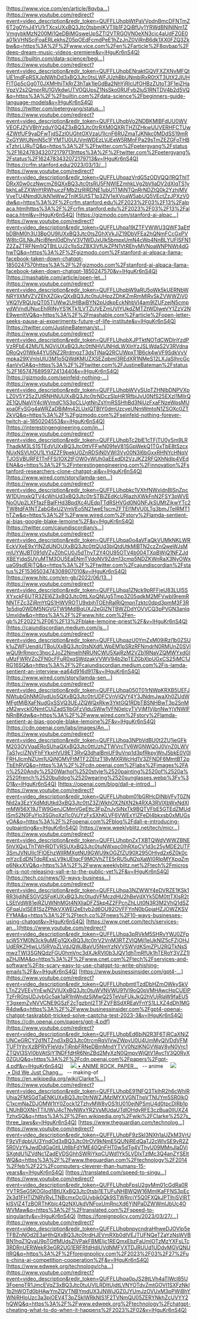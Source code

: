 [https://www.vice.com/en/article/8qvba...](https://www.youtube.com/redirect?event=video_description&redir_token=QUFFLUhqbWtPaVVpdnBmcDFNTmZ6T2g0YnJ4YU1rTXcxUXxBQ3Jtc0tsbmlKVTlIb1F2QjBfUy1YRWdBNlNINm1ZVmgybkMzN200Mi1QeDBiMGsweUpSZTl2VTRGOVN0eXN3cjc4aUdFZGE0a01kVHNScjFoaERLekhsZ05pOEdFcmdPeE1hZzJnZ0ViRnB6dk1XX0FZQ3Zkbw&q=https%3A%2F%2Fwww.vice.com%2Fen%2Farticle%2F8qvbap%2Fdeep-dream-music-videos-premiere&v=lHguKr6nS4Q)
[https://builtin.com/data-science/begi...](https://www.youtube.com/redirect?event=video_description&redir_token=QUFFLUhqbENraktGQVFXZXNvMFQtUE1mdFpRSXJpNWhDd3xBQ3Jtc0tsLWFJUzhBbUNmblRxR0tXT3UtX2JIUHFlTGp5cGg0T0JXMHhiTkRrZ3hTak1leGdBa2NhYjRlclJfOHBzZUtoT3F1ejZHaVpzV2s2QmprRU1GVkdwUTVOQUpsZ1NsSko0RUFvb2luS1RNTDV4b2d5VQ&q=https%3A%2F%2Fbuiltin.com%2Fdata-science%2Fbeginners-guide-language-models&v=lHguKr6nS4Q)
[https://twitter.com/petergyang/status...](https://www.youtube.com/redirect?event=video_description&redir_token=QUFFLUhqbVo2NDBKMlBFdUU0WVVEOFJ2VVBhYzduY0Q4Z3xBQ3Jtc0trRXM0QXRjTHZIZHkwUUVERHFCTUw4ZWtfUF9yaDFwTjdSZzl0UGhtOXVzaU1IcnF6RUZmaTJKNkc0MDdSS19mR2xGYWtUNmN5c1FYMTU0UUVmWDEzLVJEeW5RMnFPa29sTmZEZGFoTHBxTzhrLURuTQ&q=https%3A%2F%2Ftwitter.com%2Fpetergyang%2Fstatus%2F1624783432072179713https%3A%2F%2Ftwitter.com%2Fpetergyang%2Fstatus%2F1624783432072179713&v=lHguKr6nS4Q)
[https://crfm.stanford.edu/2023/03/13/...](https://www.youtube.com/redirect?event=video_description&redir_token=QUFFLUhqazVrdG5zODVQQi1RQThlTDRxX0w0czNwcmZ6QXxBQ3Jtc0tsRU5FNWlEZmhkLVg2bVllaDV2dXlqTS1ybkhLaEZXWnYtRWhuczFMb2tzRlRDNE1ubU1TMjNTQnRrNDZtQ0k2YzhjMVVveTU4Nmd0UkN1eWw2TnlKSUtST1p3ZlV1eXVoaW5abUQ5VEctZzJPXzV0dw&q=https%3A%2F%2Fcrfm.stanford.edu%2F2023%2F03%2F13%2Falpaca.htmlhttps%3A%2F%2Fcrfm.stanford.edu%2F2023%2F03%2F13%2Falpaca.html&v=lHguKr6nS4Q)
[https://gizmodo.com/stanford-ai-alpac...](https://www.youtube.com/redirect?event=video_description&redir_token=QUFFLUhqa19IZTFVWWU3QWF3aEtfbDBhM0h3U3BpOU9lUXxBQ3Jtc0tsZGhXVkJiZ19DbVFEa2hQNmFCcGxPVW8tcGlLNkJNcjBfenI0dDhvV3V1WDJxUlk5bmpxUmN4cWp4NnBLYUFlSFN1Z2ZaZTRFNm1iQTBtLUJ2c1lsSzZBX3VfUkZPN1VtREhyMVNoaWNPNWt4dGhwTQ&q=https%3A%2F%2Fgizmodo.com%2Fstanford-ai-alpaca-llama-facebook-taken-down-chatgpt-1850247570https%3A%2F%2Fgizmodo.com%2Fstanford-ai-alpaca-llama-facebook-taken-down-chatgpt-1850247570&v=lHguKr6nS4Q)
[https://mashable.com/article/open-let...](https://www.youtube.com/redirect?event=video_description&redir_token=QUFFLUhqbW9aRU5oWk5kUERNbWNRYllXMVZVZEhXZGkyQXxBQ3Jtc0tuUHpzZDhKZmRmMlRvSkZVWWZiV0VKQ1VRQUpQT05TUWw2UHlBajBYN2pUdkpEckNhbVI4am9IZUFzejN5cmpydWVndUNucEhIRlNyYS1KTk1LVTZUVEZmUVlYUkdZMTZtWDlweVY1ZzV2NE9wenItVQ&q=https%3A%2F%2Fmashable.com%2Farticle%2Fopen-letter-seeks-pause-ai-experiments-future-of-life-institute&v=lHguKr6nS4Q)
[https://twitter.com/JustineBateman/st...](https://www.youtube.com/redirect?event=video_description&redir_token=QUFFLUhqbXJPTktNOTdCWDlnYzdPVzRFbE42MU1LNGViUXxBQ3Jtc0ttNHVUNHdLWXlnYzJSLWdaS2V3RVdnaDRoQy01Wk44YU5NZ2RrdmgzT3dsTjNaQ2RCUWpxT1B6ck4wVF9SdkVvVmpka29XVnlsUlU3M1o5QWdKMUZXSEZqbmI3REdXR1NMeS12LXJaSlhrcGc4anVvOA&q=https%3A%2F%2Ftwitter.com%2FJustineBateman%2Fstatus%2F1657476895972413440&v=lHguKr6nS4Q)
[https://gizmodo.com/seinfeld-nothing-...](https://www.youtube.com/redirect?event=video_description&redir_token=QUFFLUhqbWVySUpTZHNlbDNPVXpLZ0V5Y25zZUtRNHNUUXxBQ3Jtc0trNDczSlpHR1RfbjJvU0NfS25EXzI1MllrQ2E1QUNaVjY4cWVmdC1jS3pCLUgtNnZsYmRSSHhBd3NjUzFxaFNzeWpsMUxoa0FvSGg4aWRZaDBiMm42LUxlQTBIY0dmUzcyeUNmWmtoN1ZSOXc0ZTZkVQ&q=https%3A%2F%2Fgizmodo.com%2Fseinfeld-nothing-forever-twitch-ai-1850204553&v=lHguKr6nS4Q)
[https://interestingengineering.com/in...](https://www.youtube.com/redirect?event=video_description&redir_token=QUFFLUhqbTc2blE1cTFjTU0ySm9LRThadkM3LS1STEdVUXxBQ3Jtc0ttVFFwN09feV81SGpWekQ1TGxTbE8tSzcxNUxNSVUtOU1LYldZZF9pekU0ZnRDSjN0VWl3Vy00N3l6bGxxRHNYcHNqVTJOSVBURFE1TnFFSi1OX2tFOW0yWUh0aEExdDI2VzJKZ2RFQXhNdlp4VEdENA&q=https%3A%2F%2Finterestingengineering.com%2Finnovation%2Fstanford-researchers-clone-chatgpt-ai&v=lHguKr6nS4Q)
[https://www.wired.com/story/lamda-sen...](https://www.youtube.com/redirect?event=video_description&redir_token=QUFFLUhqbkc1VXhfNWxIdnBISnZpcW1DUmxkQTV4cWhUd3xBQ3Jtc0trSTBiZEdKcURlazhXWkFnN2FSY3pWVENoOUp2LXFfazFBalFHd3BpdXc4UEdpTTdRSHVGd0NGNFJkSUMtZjkwYTc2TW8tdFA1NTZabG8xU2VmVEo5N21weE1scmZFTEI1MVU0LTg3bmJTelRMT1hTZw&q=https%3A%2F%2Fwww.wired.com%2Fstory%2Flamda-sentient-ai-bias-google-blake-lemoine%2F&v=lHguKr6nS4Q)
[https://twitter.com/cajundiscordian/s...](https://www.youtube.com/redirect?event=video_description&redir_token=QUFFLUhqa0o4aVFaQkVUMkNKLWREckVXeE9xYlNZdUNOUXxBQ3Jtc0ttQUd3bjQtdUtkMlBTN2czZnQweWJsMmlUYWJBT091dVZvZ0hCU0J5dThyT2Y4OU95OTV4b004TXpBWjQ1NFZJdXBEYjdqSUVuMTM3OU5EaENmTVdoNV9Zdm13cmp5NDZKWnRaX3NyOWxuaG9sdERiTQ&q=https%3A%2F%2Ftwitter.com%2Fcajundiscordian%2Fstatus%2F1536503474308907010&v=lHguKr6nS4Q)
[https://www.hitc.com/en-gb/2022/06/13...](https://www.youtube.com/redirect?event=video_description&redir_token=QUFFLUhqa1ZNck9pRFFjeU83LUl5SXYxckF6UTR3ZEl6Z3xBQ3Jtc0ttLXpQNUg5Tmp3Z05qdkM2MFVwbl9remRNNTFZc3ZjRmYtQS1HWVROTU9xbjhTOEhRalRiQmpnTzktc0dpd3pmM3F3R1p5djg0WDM5NGVGTW9MdlBqUXJ2eGlZNTBWZDdYOVVCQ3pPVGN3anlqUmxldw&q=https%3A%2F%2Fwww.hitc.com%2Fen-gb%2F2022%2F06%2F13%2Fblake-lemoine-priest%2F&v=lHguKr6nS4Q)
[https://cajundiscordian.medium.com/is...](https://www.youtube.com/redirect?event=video_description&redir_token=QUFFLUhqazU0YmZxM09iRzl1b0ZSUk1uZWFUendiUTBoUXxBQ3Jtc0tsNXdfLWpEM1pSRzRFNmdrN0RMUnZ0SVlwQU9rRmprc3hpc2JoZ2NmelhNRUNCWU5XajRzM2VZb1RNaVZQMWYxdGluMzFWRVZoZFN0cFFuR0xqSWdzakVVWV94b2lpTEZGbXlpUGxCS25jMC1JRG16SQ&q=https%3A%2F%2Fcajundiscordian.medium.com%2Fis-lamda-sentient-an-interview-ea64d916d917&v=lHguKr6nS4Q)
[https://www.wired.com/story/lamda-sen...](https://www.youtube.com/redirect?event=video_description&redir_token=QUFFLUhqa050T01rNWpKRXB5UEFJNWtubGhNMGIydUo5QXxBQ3Jtc0trUDFCVnVjQVY4Y3JNdmJwaXh0ZUdWMFgtMjBXaFNudGxSSVQ3UEJZQWQxRkw3YktGQ1RDbTBSNHBwT3p2SnMzM2wycklONmtCUjZadS1lbGFzVlduSWw1VFN0elcyTVVjM1VjbnNwYjVNWlFNRnBKdw&q=https%3A%2F%2Fwww.wired.com%2Fstory%2Flamda-sentient-ai-bias-google-blake-lemoine%2F&v=lHguKr6nS4Q)
[https://cdn.openai.com/labs/images/An...](https://www.youtube.com/redirect?event=video_description&redir_token=QUFFLUhqa3NPbVdBU0t2ZU1jeGFkM203OVVqaERoSUhaQXxBQ3Jtc0ttUzhZTWVrcTV6WGNWQ0J0VnZ0LWVTaS1yclZNVFhFYkxHVU9ET3RvQ3dhalBmUF9uVnp1d3pfRkpyWnJ5bkE0V0lFRHJlcmNZUm1UQjNOMVFtMTF2ZEtzT18yMXRWcHd1V3ZFNDF6MmtBT2pTbEhRVQ&q=https%3A%2F%2Fcdn.openai.com%2Flabs%2Fimages%2FAn%2520Andy%2520Warhol%2520style%2520painting%2520of%2520a%2520french%2520bulldog%2520wearing%2520sunglasses.webp%3Fv%3D1&v=lHguKr6nS4Q) [https://openai.com/blog/dall-e-introd...](https://www.youtube.com/redirect?event=video_description&redir_token=QUFFLUhqbm01bGRHcDlNbVFyT0ZNNld2a3EzYXdMdUtkd3xBQ3Jtc0ttZ3ZiWkhOX2NXN2k4RXA3RVlXbWxNdXlmMW56X19JTW9GenJCMmVGeEttc3FpZnJySjNxTk9BQTVFbE5GTEdZMUdISm52N0FuYlo3SGhoXzl1c0VJYzFxSXhKLVF6VWExYlZFeDI4bkxsb0xMUGsyOA&q=https%3A%2F%2Fopenai.com%2Fblog%2Fdall-e-introducing-outpainting&v=lHguKr6nS4Q) [https://www.weeklyblitz.net/tech/micr...](https://www.youtube.com/redirect?event=video_description&redir_token=QUFFLUhqbnZxTXBTQWdVWWZBNE5hVXQxLThTWHRDTVRSUXxBQ3Jtc0tuNWxpc0lhRXpCV1d3c25yMDE2UTF3SmJVNUlIc1FlOEhzWllRMXgtNU9GWU9kOGZfZU90X295OHlyd2x6Z0k0cmYzcEdDNTdpRExsLV9kUEtqcF9MOVhZTE5rRU5uN2pXaWI0RlpMYXpqZmp6NkxXVQ&q=https%3A%2F%2Fwww.weeklyblitz.net%2Ftech%2Fmicrosoft-is-not-releasing-vall-e-to-the-public-yet%2F&v=lHguKr6nS4Q) [https://tech.co/news/10-ways-business...](https://www.youtube.com/redirect?event=video_description&redir_token=QUFFLUhqa3NZWWY4eDVRZE1KSk1RR3ljdjNESGVQSFpKUXxBQ3Jtc0tudVFMczdHU2hBeVdXYk5DM0ttTXlsR2tLSEtVdW81ejRZUWNhMGt4NXliaDFZSkp4Z2FPcnZhLUt0N3R3M2VhQ1dSZGFqaUxISE81SzZPNkVXWEl2eEtvb2d6OU92OVFFYnN0bGpjaHZJOWZKSVFYMA&q=https%3A%2F%2Ftech.co%2Fnews%2F10-ways-businesses-using-chatgpt&v=lHguKr6nS4Q) [https://www.cnet.com/tech/services-an...](https://www.youtube.com/redirect?event=video_description&redir_token=QUFFLUhqa3pRVkM5SHRvYWJ0ZFpscW5YM0N3ck9uMEg1QXxBQ3Jtc0trV2VnM3RTZVlQMjI1elJkNlZ5cFZjOHJUdERKZHlwLU5lRVpZLVdJQWJBaVU5NmYzNVVSWVdKSmZPU2RQTkNsSmwzTWI3SGNQdzFGU0hmVnc3dXJkRVI0b3JQV1dhTmRfUk1hTERoY3VZZ1laZHJIMA&q=https%3A%2F%2Fwww.cnet.com%2Ftech%2Fservices-and-software%2Fits-scary-easy-to-use-chatgpt-to-write-phishing-emails%2F&v=lHguKr6nS4Q)
[https://www.businessinsider.com/gpt4-...](https://www.youtube.com/redirect?event=video_description&redir_token=QUFFLUhqbmtlTzdDbHZmOWkySkVLTnZ2VEEyYnEwN2VIUXxBQ3Jtc0tuWVNVWU91Vl9oQ0pVMHAwcHpCUElPTzFrRGtsUDJybGc5ak1aR1lnWndzSjMwQ25TeVpFUkJkQ2hVUjRlaW9faEU5Y3gxemZvNVVCNE9GSzF2cTgzbnI2T1FZVFBSdXREaVFnYS1LLXZ4dDh1MGR4dw&q=https%3A%2F%2Fwww.businessinsider.com%2Fgpt4-openai-chatgpt-taskrabbit-tricked-solve-captcha-test-2023-3&v=lHguKr6nS4Q)
[https://cdn.openai.com/papers/gpt-4.pdf](https://www.youtube.com/redirect?event=video_description&redir_token=QUFFLUhqbEd6bjN2R3F6TjRCaXNiZUNCeGRCY2d1NTZnd3xBQ3Jtc0trcmRqVlVwZWpyU0U4UmMyQlVDdVFMTUF1YjhrXzBPRVFIeVdvTjRnbFRNeDBmMndYTVV0NzlKNGVWaV8yN0Vrc1ZTQVI3SVI0bVAtSjY1NDFfdHR6NnZBd2MyXzN0QmpvWjQtV1Ayc1V3Q0RyX0ZGUQ&q=https%3A%2F%2Fcdn.openai.com%2Fpapers%2Fgpt-4.pdf&v=lHguKr6nS4Q)    
[![](https://www.gstatic.com/youtube/img/watch/yt_favicon.png) • ANIME ROCK, PAPER...](https://www.youtube.com/watch?v=GVT3WUa-48Y&t=0s)   -- anime    
[![](https://www.gstatic.com/youtube/img/watch/yt_favicon.png) • Did We Just Chang...](https://www.youtube.com/watch?v=_9LX9HSQkWo&t=0s)   -- making-of
[https://en.wikipedia.org/wiki/Clarke%...](https://www.youtube.com/redirect?event=video_description&redir_token=QUFFLUhqbE91NFQ3TklhR2h6cWhlRUhia2FMSGdTaENKUXxBQ3Jtc0trNWZJMzlMYXVGNThpVTNUYm5SR0lkOC1xcmNaZDJOMW1tY0Zock12TzhvMW8yOS1tU010ejNPSmU4d0tpcDlRb1pLNUhBOXNnTTlUWjJ4cTNvNWxYR2VsMUdaUTdlOHdyRFE3czBua0lIUXZ4TzhxSQ&q=https%3A%2F%2Fen.wikipedia.org%2Fwiki%2FClarke%2527s_three_laws&v=lHguKr6nS4Q)
[https://www.theguardian.com/technolog...](https://www.youtube.com/redirect?event=video_description&redir_token=QUFFLUhqbF9zSkI3NXh1aUZkM3VrUF9zVFdpbUU3YndOd3xBQ3Jtc0trOV9kNmE5QUNiREdQaTJ2cWlvSE9vR2Z5R0VzYkJwdDdGaGtlLUt6bFdYME40QnFHT0w5dTg4VThyU09MMnJlaDVjSXgtdU1jZVdNc1ZadEVDSGhhSWRjYkpCUWd1Yk5LVDIxTzlMc3Q4anZYSEltWQ&q=https%3A%2F%2Fwww.theguardian.com%2Ftechnology%2F2014%2Ffeb%2F22%2Fcomputers-cleverer-than-humans-15-years&v=lHguKr6nS4Q)
[https://translated.com/speed-to-singu...](https://www.youtube.com/redirect?event=video_description&redir_token=QUFFLUhqbFpsU2gyMm01cGdRa0RYVTRSeG5KOGlod1BtUXxBQ3Jtc0tsbi1ETUFuNHBWQW16MmlKaFFNS3pEc2k3d1FHTlZNRVRyLTNBcmxOcGUybjk0Qk9STWRrcjY5Q0FXQkJPTlhjSVlRTklSVlZ4TzBORThKblc4QzNXUkdVNFoxUmRncXd6YjNPaDZWWmlJbUc4OWVMaw&q=https%3A%2F%2Ftranslated.com%2Fspeed-to-singularity&v=lHguKr6nS4Q)
[https://foreignpolicy.com/2023/03/27/...](https://www.youtube.com/redirect?event=video_description&redir_token=QUFFLUhqbnpycndraHhweDJOVlp5eTFBZnNOd2E3aHlhQXxBQ3Jtc0trdHJEVmRXb0dIVEJTUFNQeTZaYzNsWVBBN1hqZ1QyaU9pTGtfMUdsZlVPakFBMEljc1REQmxEbzFaUmlOTzMzYXFsLTc3RDRnUERWekR3eGR2UG1ERFRfdHdiUVdNMFVXTDJRUUd1UDdvMGVQNUItRQ&q=https%3A%2F%2Fforeignpolicy.com%2F2023%2F03%2F27%2Fus-china-ai-competition-cooperation%2F&v=lHguKr6nS4Q)
[https://www.edweek.org/technology/cha...](https://www.youtube.com/redirect?event=video_description&redir_token=QUFFLUhqa0pJS28tLVh4aTlWcl85U3FoenpTR1JmcEVqZ3xBQ3Jtc0tuUVlLRDItUjdtLVNYOTdvZmtGOVI1SXFzNkI1b2hWOTd0bHAwYmZQVTNBYmdUX3JNWjJGZ0JYUmJzOVUxM3pPWjBhYWNjRHloUzc3a3pjOEV4T3pZSklWRkNIS1F2TVNmQU05ZERYNkhZcUVYY2hQWQ&q=https%3A%2F%2Fwww.edweek.org%2Ftechnology%2Fchatgpt-cheating-what-to-do-when-it-happens%2F2023%2F02&v=lHguKr6nS4Q)
